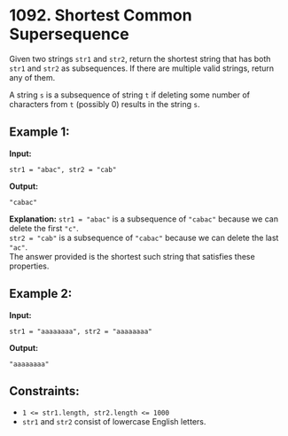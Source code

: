 # 1092. Shortest Common Supersequence

Given two strings `str1` and `str2`, return the shortest string that has both `str1` and `str2` as subsequences. If there are multiple valid strings, return any of them.

A string `s` is a subsequence of string `t` if deleting some number of characters from `t` (possibly 0) results in the string `s`.

## Example 1:

**Input:** 
```
str1 = "abac", str2 = "cab"
```
**Output:** 
```
"cabac"
```
**Explanation:** 
`str1 = "abac"` is a subsequence of `"cabac"` because we can delete the first `"c"`.  
`str2 = "cab"` is a subsequence of `"cabac"` because we can delete the last `"ac"`.  
The answer provided is the shortest such string that satisfies these properties.

## Example 2:

**Input:** 
```
str1 = "aaaaaaaa", str2 = "aaaaaaaa"
```
**Output:** 
```
"aaaaaaaa"
```

## Constraints:

- `1 <= str1.length, str2.length <= 1000`
- `str1` and `str2` consist of lowercase English letters.